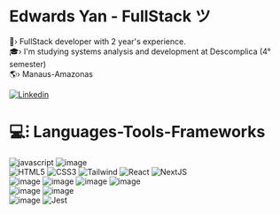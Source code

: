 <h1 >Edwards Yan - FullStack  ツ </h1>
🐸› FullStack developer with 2 year's experience. <br>
🎓› I'm studying systems analysis and development at Descomplica (4° semester) <br>
🌎› Manaus-Amazonas<br>

[![Linkedin](https://img.shields.io/badge/LinkedIn-6708ad?style=for-the-badge&logo=linkedin&logoColor=white)](https://www.linkedin.com/in/yan-edwards-03924a23b/) 

<h1 >💻⁝ Languages-Tools-Frameworks<br></h1>

![javascript](https://img.shields.io/badge/JavaScript-500785?style=for-the-badge&logo=javascript&logoColor=white)
![image](https://img.shields.io/badge/TypeScript-6708ad?style=for-the-badge&logo=typescript&logoColor=white)<br>
![HTML5](https://img.shields.io/badge/html5-500785?style=for-the-badge&logo=html5&logoColor=white)
![CSS3](https://img.shields.io/badge/css-6708ad?style=for-the-badge&logo=css3&logoColor=white)
![Tailwind](https://img.shields.io/badge/Tailwind-500785?style=for-the-badge&logo=tailwind-css&logoColor=white)
![React](https://img.shields.io/badge/React-6708ad?style=for-the-badge&logo=react&logoColor=white)
![NextJS](https://img.shields.io/badge/next%20js-500785?style=for-the-badge&logo=nextdotjs&logoColor=white)<br>
 ![image](https://img.shields.io/badge/Node%20js-6708ad?style=for-the-badge&logo=nodedotjs&logoColor=white)
![image](https://img.shields.io/badge/Express%20js-500785?style=for-the-badge&logo=express&logoColor=white)
![image](https://img.shields.io/badge/nestjs-6708ad?style=for-the-badge&logo=nestjs&logoColor=white)
![image](https://img.shields.io/badge/fastify-500785?style=for-the-badge&logo=fastify&logoColor=white) <br>
![image](https://img.shields.io/badge/PostgreSQL-6708ad?style=for-the-badge&logo=postgresql&logoColor=white) 
![image](https://img.shields.io/badge/Prisma-500785?style=for-the-badge&logo=Prisma&logoColor=white)<br>
![image](https://img.shields.io/badge/Vite-6708ad?style=for-the-badge&logo=vite&logoColor=white)
![Jest](https://img.shields.io/badge/-jest-500785?style=for-the-badge&logo=jest&logoColor=white)
<br>


